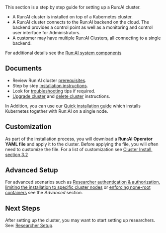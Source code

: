This section is a step by step guide for setting up a Run:AI cluster. 

* A Run:AI cluster is installed on top of a Kubernetes cluster.
* A Run:AI cluster connects to the Run:AI backend on the cloud. The backend provides a control point as well as a monitoring and control user interface for Administrators.
* A customer may have multiple Run:AI Clusters, all connecting to a single backend.

For additional details see the [Run:AI system components](../../home/components.md)

## Documents

* Review Run:AI cluster [prerequisites](cluster-prerequisites.md).
* Step by step [installation instructions](cluster-install.md).
* Look for [troubleshooting](cluster-troubleshooting.md) tips if required.
* [Upgrade cluster](cluster-upgrade.md) and [delete cluster](cluster-delete.md) instructions. 

In Addition, you can use our [Quick installation guide](single-node-install.md) which installs Kubernetes together with Run:AI on a single node.

## Customization

As part of the installation process, you will download a __Run:AI Operator YAML file__ and apply it to the cluster. Before applying the file, you will often need to customize the file. For a list of customization see [Cluster Install, section 3.2](../Installing-Run-AI-on-an-on-premise-Kubernetes-Cluster/#step-32-customized-installation)

## Advanced Setup

For advanced scenarios such as [Researcher authentication & authorization](researcher-authentication.md), [limiting the installation to specific cluster nodes](limit-runai-install-to-specific-nodes.md) or [enforcing none-root containers](non-root-containers.md) see the _Advanced_ section.

## Next Steps

After setting up the cluster, you may want to start setting up researchers. See: [Researcher Setup](../Researcher-Setup/researcher-setup-intro.md).

